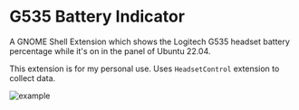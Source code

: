 # G535 Battery Indicator

A GNOME Shell Extension which shows the Logitech G535 headset battery percentage while it's on in the panel of Ubuntu 22.04.

This extension is for my personal use. Uses `HeadsetControl` extension to collect data.

![example](https://github.com/user-attachments/assets/9069bc46-57eb-4128-a455-ec18483df3de)
